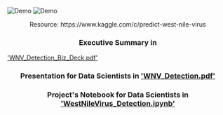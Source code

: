 ![Demo](https://user-images.githubusercontent.com/24357654/54296502-7491e580-458b-11e9-94ee-a3c3d7dce802.png)
![Demo](https://user-images.githubusercontent.com/24357654/54295477-765aa980-4589-11e9-97db-203b5a049596.png)
<p align="center">Resource: https://www.kaggle.com/c/predict-west-nile-virus</p>

### <p align="center">Executive Summary in 
['WNV_Detection_Biz_Deck.pdf'](https://github.com/Erolino/WestNileVirus_Detection/blob/master/WNV_Detection_Biz_Deck.pdf)</p>
### <p align="center">Presentation for Data Scientists in ['WNV_Detection.pdf'](https://github.com/Erolino/WestNileVirus_Detection/blob/master/WNV_Detection.pdf)</p>
### <p align="center">Project's Notebook for Data Scientists in ['WestNileVirus_Detection.ipynb'](https://github.com/Erolino/WestNileVirus_Detection/blob/master/WestNileVirus_Detection.ipynb)</p>
